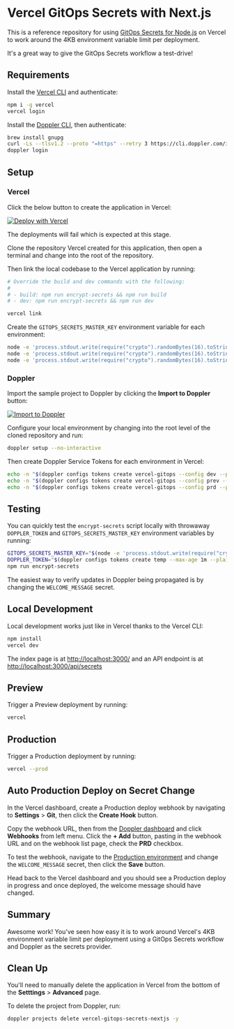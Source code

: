 # Vercel GitOps Secrets with Next.js

This is a reference repository for using [GitOps Secrets for Node.js](https://github.com/DopplerUniversity/gitops-secrets-nodejs) on Vercel to work around the 4KB environment variable limit per deployment.

It's a great way to give the GitOps Secrets workflow a test-drive!

## Requirements

Install the [Vercel CLI](https://vercel.com/cli) and authenticate:

```sh
npm i -g vercel
vercel login
```

Install the [Doppler CLI](https://docs.doppler.com/docs/install-cli), then authenticate:

```sh
brew install gnupg
curl -Ls --tlsv1.2 --proto "=https" --retry 3 https://cli.doppler.com/install.sh | sudo sh
doppler login
```

## Setup

### Vercel

Click the below button to create the application in Vercel:

[![Deploy with Vercel](https://vercel.com/button)](https://vercel.com/new/clone?repository-url=https%3A%2F%2Fgithub.com%2FDopplerUniversity%2Fvercel-gitops-secrets-nextjs&project-name=gitops-secrets-nextjs&repo-name=vercel-gitops-secrets-nextjs)

The deployments will fail which is expected at this stage.

Clone the repository Vercel created for this application, then open a terminal and change into the root of the repository.

Then link the local codebase to the Vercel application by running:

```sh
# Override the build and dev commands with the following:
#
# - build: npm run encrypt-secrets && npm run build
# - dev: npm run encrypt-secrets && npm run dev

vercel link
```

Create the `GITOPS_SECRETS_MASTER_KEY` environment variable for each environment:

```sh
node -e 'process.stdout.write(require("crypto").randomBytes(16).toString("hex"))' | vercel env add GITOPS_SECRETS_MASTER_KEY development
node -e 'process.stdout.write(require("crypto").randomBytes(16).toString("hex"))' | vercel env add GITOPS_SECRETS_MASTER_KEY preview
node -e 'process.stdout.write(require("crypto").randomBytes(16).toString("hex"))' | vercel env add GITOPS_SECRETS_MASTER_KEY production
```

### Doppler

Import the sample project to Doppler by clicking the **Import to Doppler** button:

[![Import to Doppler](https://raw.githubusercontent.com/DopplerUniversity/app-config-templates/main/doppler-button.svg)](https://dashboard.doppler.com/workplace/template/import?template=https://github.com/DopplerUniversity/vercel-gitops-secrets-nextjs/blob/main/doppler-template.yaml)

Configure your local environment by changing into the root level of the cloned repository and run:

```sh
doppler setup --no-interactive
```

Then create Doppler Service Tokens for each environment in Vercel:

```sh
echo -n "$(doppler configs tokens create vercel-gitops --config dev --plain)"  | vercel env add DOPPLER_TOKEN development
echo -n "$(doppler configs tokens create vercel-gitops --config prev --plain)" | vercel env add DOPPLER_TOKEN preview
echo -n "$(doppler configs tokens create vercel-gitops --config prd --plain)"  | vercel env add DOPPLER_TOKEN production
```

## Testing

You can quickly test the `encrypt-secrets` script locally with throwaway `DOPPLER_TOKEN` and `GITOPS_SECRETS_MASTER_KEY` environment variables by running:

```sh
GITOPS_SECRETS_MASTER_KEY="$(node -e 'process.stdout.write(require("crypto").randomBytes(16).toString("hex"))')" \
DOPPLER_TOKEN="$(doppler configs tokens create temp --max-age 1m --plain)" \
npm run encrypt-secrets
```

The easiest way to verify updates in Doppler being propagated is by changing the `WELCOME_MESSAGE` secret.

## Local Development

Local development works just like in Vercel thanks to the Vercel CLI:

```sh
npm install
vercel dev
```

The index page is at [http://localhost:3000/](http://localhost:3000/) and an API endpoint is at [http://localhost:3000/api/secrets](http://localhost:3000/api/secrets)

## Preview

Trigger a Preview deployment by running:

```sh
vercel
```

## Production

Trigger a Production deployment by running:

```sh
vercel --prod
```

## Auto Production Deploy on Secret Change

In the Vercel dashboard, create a Production deploy webhook by navigating to **Settings** > **Git**, then click the **Create Hook** button.

Copy the webhook URL, then from the [Doppler dashboard](https://dashboard.doppler.com/workplace/projects/vercel-gitops-secrets-nextjs) and click **Webhooks** from left menu. Click the **+ Add** button, pasting in the webhook URL and on the webhook list page, check the **PRD** checkbox.

To test the webhook, navigate to the [Production environment](https://dashboard.doppler.com/workplace/projects/vercel-gitops-secrets-nextjs/configs/prd) and change the `WELCOME_MESSAGE` secret, then click the **Save** button.

Head back to the Vercel dashboard and you should see a Production deploy in progress and once deployed, the welcome message should have changed.

## Summary

Awesome work! You've seen how easy it is to work around Vercel's 4KB environment variable limit per deployment using a GitOps Secrets workflow and Doppler as the secrets provider.

## Clean Up

You'll need to manually delete the application in Vercel from the bottom of the **Setttings** > **Advanced** page.

To delete the project from Doppler, run:

```sh
doppler projects delete vercel-gitops-secrets-nextjs -y
```
